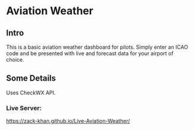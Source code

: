 # Aviation Weather

## Intro

This is a basic aviation weather dashboard for pilots. Simply enter an ICAO code and be presented with live and forecast data for your airport of choice.

## Some Details

Uses CheckWX API.

### Live Server:
https://zack-khan.github.io/Live-Aviation-Weather/
